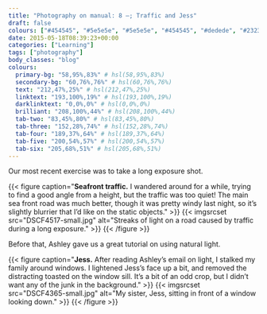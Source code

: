 ```yaml
---
title: "Photography on manual: 8 –; Traffic and Jess"
draft: false
colours: ["#454545", "#5e5e5e", "#5e5e5e", "#454545", "#dedede", "#232323", "#dedede"]
date: 2015-05-18T08:39:23+00:00
categories: ["Learning"]
tags: ["photography"]
body_classes: "blog"
colours:
  primary-bg: "58,95%,83%" # hsl(58,95%,83%)
  secondary-bg: "60,76%,76%" # hsl(60,76%,76%)
  text: "212,47%,25%" # hsl(212,47%,25%)
  linktext: "193,100%,19%" # hsl(193,100%,19%)
  darklinktext: "0,0%,0%" # hsl(0,0%,0%)
  brilliant: "208,100%,44%" # hsl(208,100%,44%)
  tab-two: "83,45%,80%" # hsl(83,45%,80%)
  tab-three: "152,28%,74%" # hsl(152,28%,74%)
  tab-four: "189,37%,64%" # hsl(189,37%,64%)
  tab-five: "200,54%,57%" # hsl(200,54%,57%)
  tab-six: "205,68%,51%" # hsl(205,68%,51%)
---
```


Our most recent exercise was to take a long exposure shot.

{{< figure caption="**Seafront traffic.** I wandered around for a while, trying to find a good angle from a height, but the traffic was too quiet! The main sea front road was much better, though it was pretty windy last night, so it’s slightly blurrier that I’d like on the static objects." >}}
  {{< imgsrcset src="DSCF4517-small.jpg" alt="Streaks of light on a road caused by traffic  during a long exposure." >}}
{{< /figure >}}

Before that, Ashley gave us a great tutorial on using natural light.

{{< figure caption="**Jess.** After reading Ashley’s email on light, I stalked my family around windows. I lightened Jess’s face up a bit, and removed the distracting toasted on the window sill. It’s a bit of an odd crop, but I didn’t want any of the junk in the background." >}}
  {{< imgsrcset src="DSCF4365-small.jpg" alt="My sister, Jess, sitting in front of a window looking down." >}}
{{< /figure >}}

